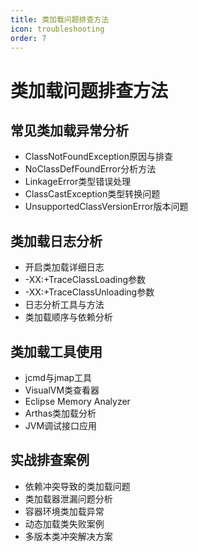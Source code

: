 ```yaml
---
title: 类加载问题排查方法
icon: troubleshooting
order: 7
---
```


# 类加载问题排查方法

## 常见类加载异常分析

- ClassNotFoundException原因与排查
- NoClassDefFoundError分析方法
- LinkageError类型错误处理
- ClassCastException类型转换问题
- UnsupportedClassVersionError版本问题

## 类加载日志分析

- 开启类加载详细日志
- -XX:+TraceClassLoading参数
- -XX:+TraceClassUnloading参数
- 日志分析工具与方法
- 类加载顺序与依赖分析

## 类加载工具使用

- jcmd与jmap工具
- VisualVM类查看器
- Eclipse Memory Analyzer
- Arthas类加载分析
- JVM调试接口应用

## 实战排查案例

- 依赖冲突导致的类加载问题
- 类加载器泄漏问题分析
- 容器环境类加载异常
- 动态加载类失败案例
- 多版本类冲突解决方案
